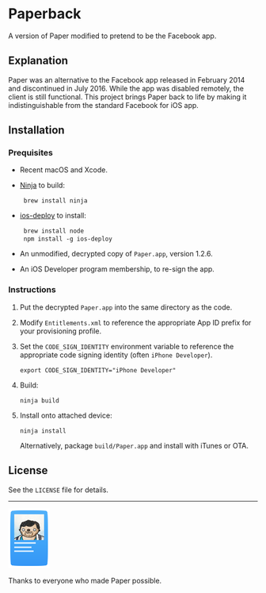 # Paperback 

A version of Paper modified to pretend to be the Facebook app.

## Explanation

Paper was an alternative to the Facebook app released in February 2014 and discontinued in July 2016. While the app was disabled remotely, the client is still functional. This project brings Paper back to life by making it indistinguishable from the standard Facebook for iOS app.

## Installation

### Prequisites

 - Recent macOS and Xcode.
 - [Ninja](https://ninja-build.org) to build:

        brew install ninja

 - [ios-deploy](https://github.com/phonegap/ios-deploy) to install:

        brew install node
        npm install -g ios-deploy

 - An unmodified, decrypted copy of `Paper.app`, version 1.2.6.
 - An iOS Developer program membership, to re-sign the app.
 
### Instructions

 1. Put the decrypted `Paper.app` into the same directory as the code.
 2. Modify `Entitlements.xml` to reference the appropriate App ID prefix for your provisioning profile.
 3. Set the `CODE_SIGN_IDENTITY` environment variable to reference the appropriate code signing identity (often `iPhone Developer`).
 
        export CODE_SIGN_IDENTITY="iPhone Developer"

 4. Build:

        ninja build

 5. Install onto attached device:

        ninja install

    Alternatively, package `build/Paper.app` and install with iTunes or OTA.

## License

See the `LICENSE` file for details.

---

![Sloth](https://github.com/grp/Paperback/blob/master/sloth.png?raw=true) 

Thanks to everyone who made Paper possible.

